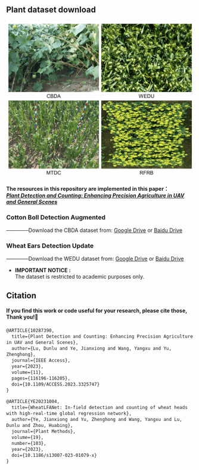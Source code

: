 ## Plant dataset download
<div align=center>
<img src="https://github.com/Ye-Sk/Plant-dataset/blob/master/img.jpg"/>   
</div> 

**The resources in this repository are implemented in this paper：**  
[___Plant Detection and Counting: Enhancing Precision Agriculture in UAV and General Scenes___](https://ieeexplore.ieee.org/document/10287390)

### Cotton Boll Detection Augmented
──────Download the CBDA dataset from: [Google Drive](https://drive.google.com/file/d/15GxlgoSCJau292OYaeHuvHpRICn7L3GN/view?usp=sharing) or [Baidu Drive](https://pan.baidu.com/s/1HBtnzvdReh5dfJR_kI-lpw?pwd=plat)

### Wheat Ears Detection Update
──────Download the WEDU dataset from: [Google Drive](https://drive.google.com/file/d/1MFkbVwJZY5k_ZFKGvsjchiP3VUhR0mBb/view?usp=sharing) or [Baidu Drive](https://pan.baidu.com/s/1-GW4-YMeejgrPnLDh9uO8A?pwd=plat)
* **IMPORTANT NOTICE :**  
    The dataset is restricted to academic purposes only.  
  
## Citation
#### If you find this work or code useful for your research, please cite those, Thank you!🤗
~~~
@ARTICLE{10287390,
  title={Plant Detection and Counting: Enhancing Precision Agriculture in UAV and General Scenes}, 
  author={Lu, Dunlu and Ye, Jianxiong and Wang, Yangxu and Yu, Zhenghong},
  journal={IEEE Access}, 
  year={2023},
  volume={11},
  pages={116196-116205},
  doi={10.1109/ACCESS.2023.3325747}
}
~~~
~~~
@ARTICLE{YE20231004,  
  title={WheatLFANet: In-field detection and counting of wheat heads with high-real-time global regression network},  
  author={Ye, Jianxiong and Yu, Zhenghong and Wang, Yangxu and Lu, Dunlu and Zhou, Huabing},  
  journal={Plant Methods},  
  volume={19},  
  number={103},  
  year={2023},  
  doi={10.1186/s13007-023-01079-x}  
}
~~~
